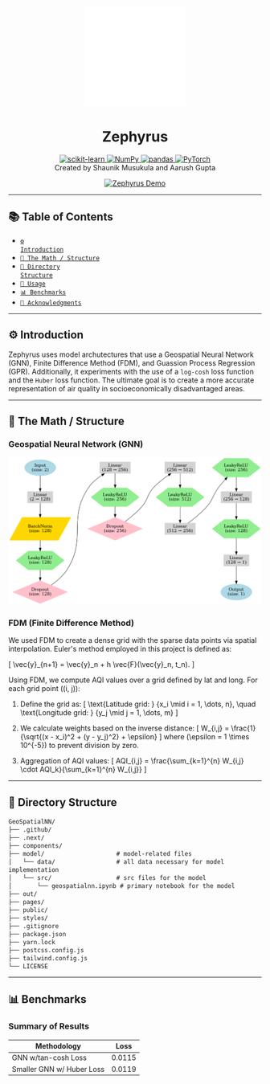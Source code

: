 <div align="center">
  <img src="model/assets/logo.svg" width="200" alt="Doodle Logo"/>
  <h1>Zephyrus</h1>
  
  <a href="https://scikit-learn.org/stable/">
    <img src="https://img.shields.io/badge/scikit--learn-1.7-orange?logo=scikit-learn" alt="scikit-learn">
  </a>
  <a href="https://numpy.org/">
    <img src="https://img.shields.io/badge/NumPy-2.1-blue?logo=numpy" alt="NumPy">
  </a>
  <a href="https://pandas.pydata.org/">
    <img src="https://img.shields.io/badge/pandas-2.2.3-green?logo=pandas" alt="pandas">
  </a>
  <a href="https://pytorch.org/">
    <img src="https://img.shields.io/badge/PyTorch-2.5.1-red?logo=pytorch" alt="PyTorch">
  </a>
</div>

<div align="center">Created by Shaunik Musukula and Aarush Gupta</div>

<div align="center">

[![Zephyrus Demo](https://img.youtube.com/vi/rujY4nIlzQ0/0.jpg)](https://www.youtube.com/watch?v=rujY4nIlzQ0)

</div>

---

## 📚 Table of Contents
- [<code>⚙️ Introduction</code>](#%EF%B8%8F-introduction)
- [<code>📐 The Math / Structure</code>](#%EF%B8%8F-t)
- [<code>📂 Directory Structure</code>](#-directory-structure)
- [<code>🚀 Usage</code>](#-usage)
- [<code>📊 Benchmarks</code>](#-benchmarks)
- [<code>🙏 Acknowledgments</code>](#-acknowledgments)

---

## ⚙️ Introduction

Zephyrus uses model archutectures that use a Geospatial Neural Network (GNN), Finite Difference Method (FDM), and Guassion Process Regression (GPR). Additionally, it experiments with the use of a `log-cosh` loss function and the `Huber` loss function. The ultimate goal is to create a more accurate representation of air quality in socioeconomically disadvantaged areas.

---

## 📐 The Math / Structure

### Geospatial Neural Network (GNN)

![MobileNet2.0 Confusion Matrix](model/assets/architecture.png)

### FDM (Finite Difference Method)

We used FDM to create a dense grid with the sparse data points via spatial interpolation. Euler's method employed in this project is defined as:

\[
\vec{y}_{n+1} = \vec{y}_n + h \vec{F}(\vec{y}_n, t_n).
\]

Using FDM, we compute AQI values over a grid defined by lat and long. For each grid point \((i, j)\):

1. Define the grid as:
\[
\text{Latitude grid: } \{x_i \mid i = 1, \dots, n\}, \quad \text{Longitude grid: } \{y_j \mid j = 1, \dots, m\}
\]

2. We calculate weights based on the inverse distance:
\[
W_{i,j} = \frac{1}{\sqrt{(x - x_i)^2 + (y - y_j)^2} + \epsilon}
\]
where \(\epsilon = 1 \times 10^{-5}\) to prevent division by zero.

3. Aggregation of AQI values:
\[
AQI_{i,j} = \frac{\sum_{k=1}^{n} W_{i,j} \cdot AQI_k}{\sum_{k=1}^{n} W_{i,j}}
\]

---

## 📂 Directory Structure

```
GeoSpatialNN/
├── .github/
├── .next/
├── components/
├── model/                    # model-related files
│   └── data/                 # all data necessary for model implementation
│   └── src/                  # src files for the model
│       └── geospatialnn.ipynb # primary notebook for the model
├── out/
├── pages/
├── public/
├── styles/
├── .gitignore
├── package.json
├── yarn.lock
├── postcss.config.js
├── tailwind.config.js
└── LICENSE
```

---

## 📊 Benchmarks

### Summary of Results
| Methodology                | Loss       |
|----------------------------|------------|
| GNN w/tan-cosh Loss        | 0.0115    |
| Smaller GNN w/ Huber Loss  | 0.0119    |

